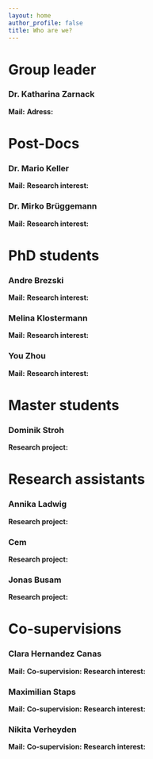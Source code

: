 ```yaml
---
layout: home
author_profile: false
title: Who are we?
---
```


# Group leader
### Dr. Katharina Zarnack
**Mail:**
**Adress:**

# Post-Docs
### Dr. Mario Keller
**Mail:**
**Research interest:**

### Dr. Mirko Brüggemann
**Mail:**
**Research interest:**


# PhD students
### Andre Brezski
**Mail:**
**Research interest:**

### Melina Klostermann
**Mail:**
**Research interest:**

### You Zhou
**Mail:**
**Research interest:**


# Master students
### Dominik Stroh
**Research project:**

# Research assistants
### Annika Ladwig
**Research project:**

### Cem
**Research project:**

### Jonas Busam
**Research project:**


# Co-supervisions
### Clara Hernandez Canas
**Mail:**
**Co-supervision:**
**Research interest:**

### Maximilian Staps
**Mail:**
**Co-supervision:**
**Research interest:**

### Nikita Verheyden
**Mail:**
**Co-supervision:**
**Research interest:**
